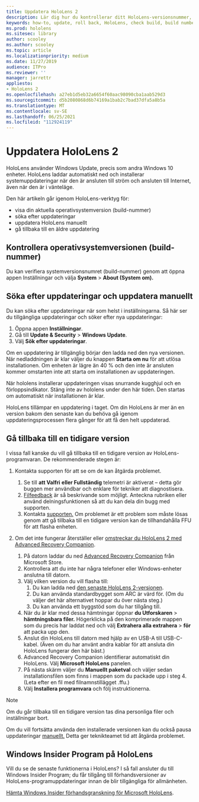 ```yaml
---
title: Uppdatera HoloLens 2
description: Lär dig hur du kontrollerar ditt HoloLens-versionsnummer, håller dig uppdaterad med enhetsuppdateringar, går med i Insiders-programmet och återställningsuppdateringar.
keywords: how-to, update, roll back, HoloLens, check build, build number
ms.prod: hololens
ms.sitesec: library
author: scooley
ms.author: scooley
ms.topic: article
ms.localizationpriority: medium
ms.date: 11/27/2019
audience: ITPro
ms.reviewer: ''
manager: jarrettr
appliesto:
- HoloLens 2
ms.openlocfilehash: a27eb1d5eb32a6654f60aac98090cba1aab529d3
ms.sourcegitcommit: d5b2080868d6b74169a1bab2c7bad37dfa5a8b5a
ms.translationtype: MT
ms.contentlocale: sv-SE
ms.lasthandoff: 06/25/2021
ms.locfileid: "112924119"
---
```

# <a name="update-hololens-2"></a>Uppdatera HoloLens 2

HoloLens använder Windows Update, precis som andra Windows 10 enheter. HoloLens laddar automatiskt ned och installerar systemuppdateringar när den är ansluten till ström och ansluten till Internet, även när den är i vänteläge.

Den här artikeln går igenom HoloLens-verktyg för:

- visa din aktuella operativsystemversion (build-nummer)
- söka efter uppdateringar
- uppdatera HoloLens manuellt
- gå tillbaka till en äldre uppdatering

## <a name="check-your-operating-system-version-build-number"></a>Kontrollera operativsystemversionen (build-nummer)

Du kan verifiera systemversionsnumret (build-nummer) genom att öppna appen Inställningar och välja **System**  >  **About (System om).**

## <a name="check-for-updates-and-manually-update"></a>Söka efter uppdateringar och uppdatera manuellt

Du kan söka efter uppdateringar när som helst i inställningarna.  Så här ser du tillgängliga uppdateringar och söker efter nya uppdateringar:

1. Öppna appen **Inställningar**.
1. Gå till **Update & Security**  >  **Windows Update**.
1. Välj **Sök efter uppdateringar**.

Om en uppdatering är tillgänglig börjar den ladda ned den nya versionen. När nedladdningen är klar väljer du knappen **Starta om nu** för att utlösa installationen. Om enheten är lägre än 40 % och den inte är ansluten kommer omstarten inte att starta om installationen av uppdateringen.

När hololens installerar uppdateringen visas snurrande kugghjul och en förloppsindikator. Stäng inte av hololens under den här tiden. Den startas om automatiskt när installationen är klar.

HoloLens tillämpar en uppdatering i taget.  Om din HoloLens är mer än en version bakom den senaste kan du behöva gå igenom uppdateringsprocessen flera gånger för att få den helt uppdaterad.

## <a name="go-back-to-a-previous-version"></a>Gå tillbaka till en tidigare version

I vissa fall kanske du vill gå tillbaka till en tidigare version av HoloLens-programvaran. De rekommenderade stegen är:

1. Kontakta supporten för att se om de kan åtgärda problemet.
    1. Se till **att Valfri** **eller Fullständig** telemetri är aktiverat – detta gör buggen mer användbar och enklare för tekniker att diagnostisera.
    1. [Filfeedback](hololens-feedback.md) är så beskrivande som möjligt. Anteckna rubriken eller använd delningsfunktionen så att du kan dela din bugg med supporten.
    1. Kontakta [supporten.](https://aka.ms/hlsupport) Om problemet är ett problem som måste lösas genom att gå tillbaka till en tidigare version kan de tillhandahålla FFU för att flasha enheten.

1. Om det inte fungerar återställer eller [omstreckar du HoloLens 2 med Advanced Recovery Companion](hololens-recovery.md).
    1. På datorn laddar du ned [Advanced Recovery Companion](https://www.microsoft.com/p/advanced-recovery-companion/9p74z35sfrs8?activetab=pivot:overviewtab) från Microsoft Store.
    1. Kontrollera att du inte har några telefoner eller Windows-enheter anslutna till datorn.
    1. Välj vilken version du vill flasha till:
        1. Du kan ladda ned [den senaste HoloLens 2-versionen](https://aka.ms/hololens2download).
        1. Du kan använda standardbygget som ARC är värd för. (Om du väljer det här alternativet hoppar du över nästa steg.)
        1. Du kan använda ett byggstöd som du har tillgång till.
    1. När du är klar med dessa hämtningar öppnar **du Utforskaren**  >  **hämtningsbara filer.** Högerklicka på den komprimerade mappen som du precis har laddat ned och välj **Extrahera alla extrahera**  >  **för** att packa upp den.
    1. Anslut din HoloLens till datorn med hjälp av en USB-A till USB-C-kabel. (Även om du har använt andra kablar för att ansluta din HoloLens fungerar den här bäst.)
    1. Advanced Recovery Companion identifierar automatiskt din HoloLens. Välj **Microsoft HoloLens** panelen.
    1. På nästa skärm väljer du **Manuellt paketval** och väljer sedan installationsfilen som finns i mappen som du packade upp i steg 4. (Leta efter en fil med filnamnstillägget .ffu.)
    1. Välj **Installera programvara** och följ instruktionerna.

> [!NOTE]
> Om du går tillbaka till en tidigare version tas dina personliga filer och inställningar bort.

Om du vill fortsätta använda den installerade versionen kan du också pausa uppdateringar [manuellt.](hololens-updates.md#pause-updates-via-device) Detta ger teknikteamet tid att åtgärda problemet.

## <a name="windows-insider-program-on-hololens"></a>Windows Insider Program på HoloLens

Vill du se de senaste funktionerna i HoloLens?  I så fall ansluter du till Windows Insider Program; du får tillgång till förhandsversioner av HoloLens-programuppdateringar innan de blir tillgängliga för allmänheten.

[Hämta Windows Insider förhandsgranskning för Microsoft HoloLens](hololens-insider.md).
